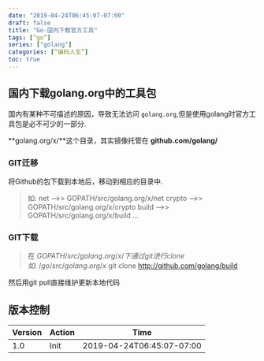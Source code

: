 ```yaml
---
date: "2019-04-24T06:45:07-07:00"
draft: false
title: "Go-国内下载官方工具"
tags: [“go”]
series: ["golang"]
categories: [“编码人生”]
toc: true
---
```


## 国内下载golang.org中的工具包

国内有某种不可描述的原因，导致无法访问 `golang.org`,但是使用golang时官方工具包是必不可少的一部分.

**golang.org/x/**这个目录，其实镜像托管在 **github.com/golang/**

### GIT迁移
将Github的包下载到本地后，移动到相应的目录中.

>如:
>net -->> GOPATH/src/golang.org/x/net
>crypto -->> GOPATH/src/golang.org/x/crypto
>build -->> GOPATH/src/golang.org/x/build
>...

### GIT下载

>在 $GOPATH/src/golang.org/x/ 下通过git 进行 clone
>如:
> ~/go/src/golang.org/x$ git clone http://github.com/golang/build

然后用git pull直接维护更新本地代码

## 版本控制

| Version | Action                   | Time       |
| ------- | ------------------------ | ---------- |
| 1.0     | Init                     | 2019-04-24T06:45:07-07:00|
